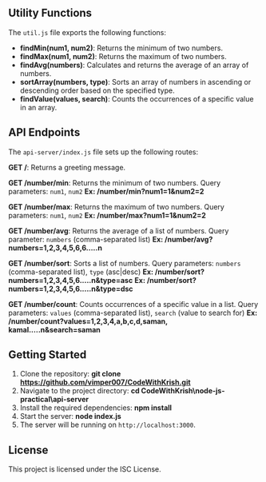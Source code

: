 ## Utility Functions

The `util.js` file exports the following functions:

- **findMin(num1, num2)**: Returns the minimum of two numbers.
- **findMax(num1, num2)**: Returns the maximum of two numbers.
- **findAvg(numbers)**: Calculates and returns the average of an array of numbers.
- **sortArray(numbers, type)**: Sorts an array of numbers in ascending or descending order based on the specified type.
- **findValue(values, search)**: Counts the occurrences of a specific value in an array.

## API Endpoints

The `api-server/index.js` file sets up the following routes:

**GET /**: Returns a greeting message.

**GET /number/min**: Returns the minimum of two numbers.
    Query parameters: `num1`, `num2`
    **Ex: /number/min?num1=1&num2=2**

**GET /number/max**: Returns the maximum of two numbers.
    Query parameters: `num1`, `num2`
    **Ex: /number/max?num1=1&num2=2**
    
  
**GET /number/avg**: Returns the average of a list of numbers.
     Query parameter: `numbers` (comma-separated list)
    **Ex: /number/avg?numbers=1,2,3,4,5,6,6.....n**
  
**GET /number/sort**: Sorts a list of numbers.
    Query parameters: `numbers` (comma-separated list), `type` (asc|desc)
    **Ex: /number/sort?numbers=1,2,3,4,5,6.....n&type=asc**
    **Ex: /number/sort?numbers=1,2,3,4,5,6.....n&type=dsc**
  
**GET /number/count**: Counts occurrences of a specific value in a list.
    Query parameters: `values` (comma-separated list), `search` (value to search for)
    **Ex: /number/count?values=1,2,3,4,a,b,c,d,saman, kamal.....n&search=saman**

## Getting Started

1. Clone the repository: **git clone https://github.com/vimper007/CodeWithKrish.git**
2. Navigate to the project directory: **cd CodeWithKrish\node-js-practical\api-server**
3. Install the required dependencies: **npm install**
4. Start the server: **node index.js**
5. The server will be running on `http://localhost:3000`.

## License

This project is licensed under the ISC License.
